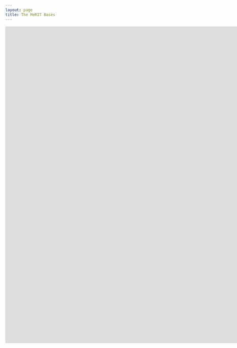 ```yaml
---
layout: page
title: The MeRIT Bases
---
```


<iframe src = "https://edivimeycook.shinyapps.io/MeRIT_DNA/" style = "border:none; width:2000px; height:1000px;"></iframe
